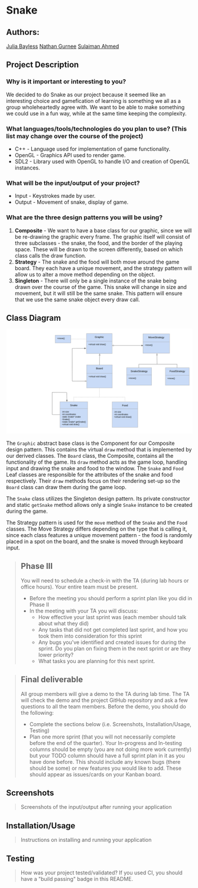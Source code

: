 # Snake
 ## Authors:
 [Julia Bayless](https://github.com/jbayl006)
 [Nathan Gurnee](https://github.com/nathangurnee)
 [Sulaiman Ahmed](https://github.com/sulaiman-ahmed)
 
## Project Description
### Why is it important or interesting to you?
  We decided to do Snake as our project because it seemed like an interesting choice and gamefication of learning is something we all as a group wholeheartedly agree with. We want to be able to make something we could use in a fun way,  while at the same time keeping the complexity.
 ### What languages/tools/technologies do you plan to use? (This list may change over the course of the project)
 * C++ - Language used for implementation of game functionality.
 * OpenGL - Graphics API used to render game.
 * SDL2 - Library used with OpenGL to handle I/O and creation of OpenGL instances.
 ### What will be the input/output of your project?
 * Input - Keystrokes made by user.
 * Output - Movement of snake, display of game.
 ### What are the three design patterns you will be using?
 1. **Composite** - We want to have a base class for our graphic, since we will be re-drawing the graphic every frame. The graphic itself will consist of three subclasses - the snake, the food, and the border of the playing space. These will be drawn to the screen differently, based on which class calls the draw function.
 2. **Strategy** - The snake and the food will both move around the game board. They each have a unique movement, and the strategy pattern will allow us to alter a move method depending on the object.
 3. **Singleton** - There will only be a single instance of the snake being drawn over the course of the game. This snake will change in size and movement, but it will still be the same snake. This pattern will ensure that we use the same snake object every draw call.

## Class Diagram
 ![Class Diagram](/images/class-diagram.png)
 
The `Graphic` abstract base class is the Component for our Composite design pattern. This contains the virtual `draw` method that is implemented by our derived classes. The `Board` class, the Composite, contains all the functionality of the game. Its `draw` method acts as the game loop, handling input and drawing the snake and food to the window. The `Snake` and `Food` Leaf classes are responsible for the attributes of the snake and food respectively. Their `draw` methods focus on their rendering set-up so the `Board` class can draw them during the game loop.

The `Snake` class utilizes the Singleton design pattern. Its private constructor and static `getSnake` method allows only a single `Snake` instance to be created during the game.

The Strategy pattern is used for the `move` method of the `Snake` and the `Food` classes. The Move Strategy differs depending on the type that is calling it, since each class features a unique movement pattern - the food is randomly placed in a spot on the board, and the snake is moved through keyboard input.  
 
 > ## Phase III
 > You will need to schedule a check-in with the TA (during lab hours or office hours). Your entire team must be present. 
 > * Before the meeting you should perform a sprint plan like you did in Phase II
 > * In the meeting with your TA you will discuss: 
 >   - How effective your last sprint was (each member should talk about what they did)
 >   - Any tasks that did not get completed last sprint, and how you took them into consideration for this sprint
 >   - Any bugs you've identified and created issues for during the sprint. Do you plan on fixing them in the next sprint or are they lower priority?
 >   - What tasks you are planning for this next sprint.

 > ## Final deliverable
 > All group members will give a demo to the TA during lab time. The TA will check the demo and the project GitHub repository and ask a few questions to all the team members. 
 > Before the demo, you should do the following:
 > * Complete the sections below (i.e. Screenshots, Installation/Usage, Testing)
 > * Plan one more sprint (that you will not necessarily complete before the end of the quarter). Your In-progress and In-testing columns should be empty (you are not doing more work currently) but your TODO column should have a full sprint plan in it as you have done before. This should include any known bugs (there should be some) or new features you would like to add. These should appear as issues/cards on your Kanban board. 
 ## Screenshots
 > Screenshots of the input/output after running your application
 ## Installation/Usage
 > Instructions on installing and running your application
 ## Testing
 > How was your project tested/validated? If you used CI, you should have a "build passing" badge in this README.
 
